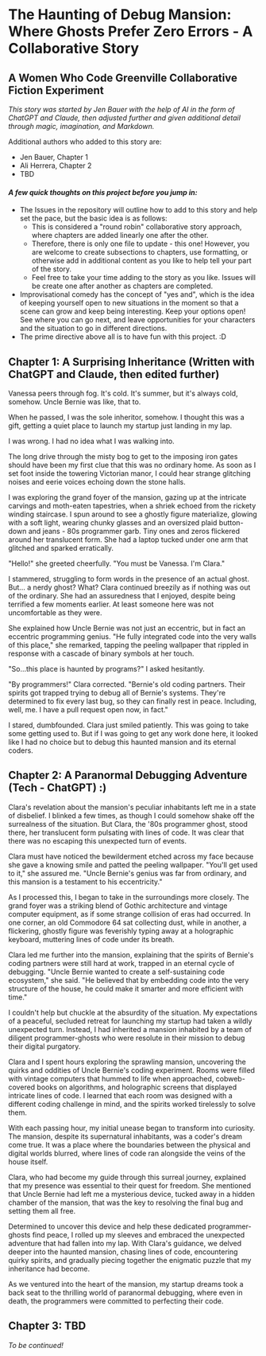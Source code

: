 # The Haunting of Debug Mansion: Where Ghosts Prefer Zero Errors - A Collaborative Story
## A Women Who Code Greenville Collaborative Fiction Experiment
_This story was started by Jen Bauer with the help of AI in the form of ChatGPT and Claude, then adjusted further and given additional detail through magic, imagination, and Markdown._

Additional authors who added to this story are:
- Jen Bauer, Chapter 1
- Ali Herrera, Chapter 2
- TBD


#### *A few quick thoughts on this project before you jump in:*
- The Issues in the repository will outline how to add to this story and help set the pace, but the basic idea is as follows:
    - This is considered a "round robin" collaborative story approach, where chapters are added linearly one after the other.
    - Therefore, there is only one file to update - this one!  However, you are welcome to create subsections to chapters, use formatting, or otherwise add in additional content as you like to help tell your part of the story.
    - Feel free to take your time adding to the story as you like.  Issues will be create one after another as chapters are completed.
- Improvisational comedy has the concept of "yes and", which is the idea of keeping yourself open to new situations in the moment so that a scene can grow and keep being interesting.  Keep your options open!  See where you can go next, and leave opportunities for your characters and the situation to go in different directions.
- The prime directive above all is to have fun with this project. :D


## Chapter 1: A Surprising Inheritance (Written with ChatGPT and Claude, then edited further)
Vanessa peers through fog.  It's cold.  It's summer, but it's always cold, somehow.  Uncle Bernie was like, that to.

When he passed, I was the sole inheritor, somehow.  I thought this was a gift, getting a quiet place to launch my startup just landing in my lap. 

I was wrong.  I had no idea what I was walking into.

The long drive through the misty bog to get to the imposing iron gates should have been my first clue that this was no ordinary home. As soon as I set foot inside the towering Victorian manor, I could hear strange glitching noises and eerie voices echoing down the stone halls.

I was exploring the grand foyer of the mansion, gazing up at the intricate carvings and moth-eaten tapestries, when a shriek echoed from the rickety winding staircase. I spun around to see a ghostly figure materialize, glowing with a soft light, wearing chunky glasses and an oversized plaid button-down and jeans - 80s programmer garb. Tiny ones and zeros flickered around her translucent form. She had a laptop tucked under one arm that glitched and sparked erratically.

"Hello!" she greeted cheerfully. "You must be Vanessa. I'm Clara."

I stammered, struggling to form words in the presence of an actual ghost.  But... a nerdy ghost?  What?  Clara continued breezily as if nothing was out of the ordinary.  She had an assuredness that I enjoyed, despite being terrified a few moments earlier.  At least someone here was not uncomfortable as they were.

She explained how Uncle Bernie was not just an eccentric, but in fact an eccentric programming genius. "He fully integrated code into the very walls of this place," she remarked, tapping the peeling wallpaper that rippled in response with a cascade of binary symbols at her touch.

"So...this place is haunted by programs?" I asked hesitantly. 

"By programmers!" Clara corrected. "Bernie's old coding partners. Their spirits got trapped trying to debug all of Bernie's systems. They're determined to fix every last bug, so they can finally rest in peace.  Including, well, me.  I have a pull request open now, in fact."

I stared, dumbfounded. Clara just smiled patiently. This was going to take some getting used to. But if I was going to get any work done here, it looked like I had no choice but to debug this haunted mansion and its eternal coders.

## Chapter 2: A Paranormal Debugging Adventure (Tech - ChatGPT) :)

Clara's revelation about the mansion's peculiar inhabitants left me in a state of disbelief. I blinked a few times, as though I could somehow shake off the surrealness of the situation. But Clara, the '80s programmer ghost, stood there, her translucent form pulsating with lines of code. It was clear that there was no escaping this unexpected turn of events.

Clara must have noticed the bewilderment etched across my face because she gave a knowing smile and patted the peeling wallpaper. "You'll get used to it," she assured me. "Uncle Bernie's genius was far from ordinary, and this mansion is a testament to his eccentricity."

As I processed this, I began to take in the surroundings more closely. The grand foyer was a striking blend of Gothic architecture and vintage computer equipment, as if some strange collision of eras had occurred. In one corner, an old Commodore 64 sat collecting dust, while in another, a flickering, ghostly figure was feverishly typing away at a holographic keyboard, muttering lines of code under its breath.

Clara led me further into the mansion, explaining that the spirits of Bernie's coding partners were still hard at work, trapped in an eternal cycle of debugging. "Uncle Bernie wanted to create a self-sustaining code ecosystem," she said. "He believed that by embedding code into the very structure of the house, he could make it smarter and more efficient with time."

I couldn't help but chuckle at the absurdity of the situation. My expectations of a peaceful, secluded retreat for launching my startup had taken a wildly unexpected turn. Instead, I had inherited a mansion inhabited by a team of diligent programmer-ghosts who were resolute in their mission to debug their digital purgatory.

Clara and I spent hours exploring the sprawling mansion, uncovering the quirks and oddities of Uncle Bernie's coding experiment. Rooms were filled with vintage computers that hummed to life when approached, cobweb-covered books on algorithms, and holographic screens that displayed intricate lines of code. I learned that each room was designed with a different coding challenge in mind, and the spirits worked tirelessly to solve them.

With each passing hour, my initial unease began to transform into curiosity. The mansion, despite its supernatural inhabitants, was a coder's dream come true. It was a place where the boundaries between the physical and digital worlds blurred, where lines of code ran alongside the veins of the house itself.

Clara, who had become my guide through this surreal journey, explained that my presence was essential to their quest for freedom. She mentioned that Uncle Bernie had left me a mysterious device, tucked away in a hidden chamber of the mansion, that was the key to resolving the final bug and setting them all free.

Determined to uncover this device and help these dedicated programmer-ghosts find peace, I rolled up my sleeves and embraced the unexpected adventure that had fallen into my lap. With Clara's guidance, we delved deeper into the haunted mansion, chasing lines of code, encountering quirky spirits, and gradually piecing together the enigmatic puzzle that my inheritance had become.

As we ventured into the heart of the mansion, my startup dreams took a back seat to the thrilling world of paranormal debugging, where even in death, the programmers were committed to perfecting their code.

## Chapter 3: TBD
_To be continued!_